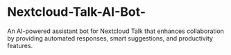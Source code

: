 # Nextcloud-Talk-AI-Bot-
An AI-powered assistant bot for Nextcloud Talk that enhances collaboration by providing automated responses, smart suggestions, and productivity features.
